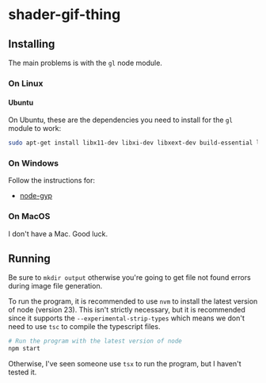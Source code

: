 # shader-gif-thing

## Installing

The main problems is with the `gl` node module.

### On Linux

#### Ubuntu

On Ubuntu, these are the dependencies you need to install for the `gl` module to work:

```bash
sudo apt-get install libx11-dev libxi-dev libxext-dev build-essential libpixman-1-dev libcairo2-dev libpango1.0-dev libgif-dev libgl1-mesa-dev python-is-python3
```

### On Windows

Follow the instructions for:

- [node-gyp](https://github.com/nodejs/node-gyp#on-windows)

### On MacOS

I don't have a Mac. Good luck.

## Running

Be sure to `mkdir output` otherwise you're going to get file not found errors during image file generation.

To run the program, it is recommended to use `nvm` to install the latest version of node (version 23). This isn't strictly necessary, but it is recommended since it supports the `--experimental-strip-types` which means we don't need to use `tsc` to compile the typescript files.

```bash
# Run the program with the latest version of node
npm start
```

Otherwise, I've seen someone use `tsx` to run the program, but I haven't tested it.
